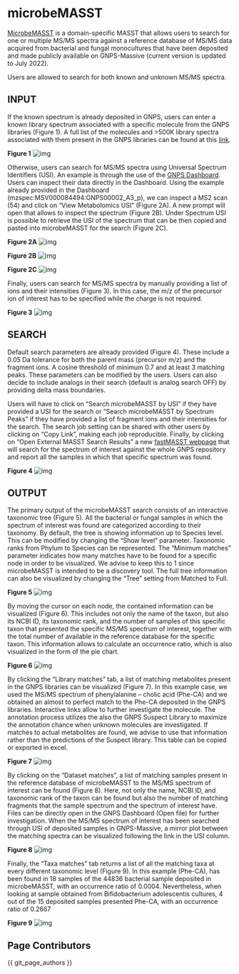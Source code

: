 # microbeMASST

[MicrobeMASST](https://masst.gnps2.org/microbemasst/) is a domain-specific MASST that allows users to search for one or multiple MS/MS spectra against a reference database of MS/MS data acquired from bacterial and fungal monocultures that have been deposited and made publicly available on GNPS-Massive (current version is updated to July 2022).

Users are allowed to search for both known and unknown MS/MS spectra. 

## INPUT

If the known spectrum is already deposited in GNPS, users can enter a known library spectrum associated with a specific molecule from the GNPS libraries (Figure 1). A full list of the molecules and >500K library spectra associated with them present in the GNPS libraries can be found at this [link](https://gnps-library.ucsd.edu/). 

**Figure 1**
![img](img/microbeMASST/usi.png)

Otherwise, users can search for MS/MS spectra using Universal Spectrum Identifiers (USI). An example is through the use of the [GNPS Dashboard](https://gnps-lcms.ucsd.edu/). Users can inspect their data directly in the Dashboard. Using the example already provided in the Dashboard (mzspec:MSV000084494:GNPS00002_A3_p), we can inspect a MS2 scan (54) and click on “View Metabolomics USI” (Figure 2A). A new prompt will open that allows to inspect the spectrum (Figure 2B). Under Spectrum USI is possible to retrieve the USI of the spectrum that can be then copied and pasted into microbeMASST for the search (Figure 2C).

**Figure 2A**
![img](img/microbeMASST/gnps_dashboard1.png)

**Figure 2B**
![img](img/microbeMASST/gnps_dashboard2.png)

**Figure 2C**
![img](img/microbeMASST/gnps_dashboard3.png)

Finally, users can search for MS/MS spectra by manually providing a list of ions and their intensities (Figure 3). In this case, the m/z of the precursor ion of interest has to be specified while the charge is not required.

**Figure 3**
![img](img/microbeMASST/spectrum.png)

## SEARCH

Default search parameters are already provided (Figure 4). These include a 0.05 Da tolerance for both the parent mass (precursor m/z) and the fragment ions. A cosine threshold of minimum 0.7 and at least 3 matching peaks. These parameters can be modified by the users. Users can also decide to include analogs in their search (default is analog search OFF) by providing delta mass boundaries. 

Users will have to click on “Search microbeMASST by USI” if they have provided a USI for the search or “Search microbeMASST by Spectrum Peaks” if they have provided a list of fragment ions and their intensities for the search. The search job setting can be shared with other users by clicking on “Copy Link”, making each job reproducible. Finally, by clicking on “Open External MASST Search Results” a new [fastMASST webpage](https://fasst.gnps2.org/) that will search for the spectrum of interest against the whole GNPS repository and report all the samples in which that specific spectrum was found.

**Figure 4**
![img](img/microbeMASST/search.png)

## OUTPUT

The primary output of the microbeMASST search consists of an interactive taxonomic tree (Figure 5).  All the bacterial or fungal samples in which the spectrum of interest was found are categorized according to their taxonomy. By default, the tree is showing information up to Species level. This can be modified by changing the “Show level” parameter. Taxonomic ranks from Phylum to Species can be represented. The “Minimum matches” parameter indicates how many matches have to be found for a specific node in order to be visualized. We advise to keep this to 1 since microbeMASST is intended to be a discovery tool. The full tree information can also be visualized by changing the “Tree” setting from Matched to Full.

**Figure 5**
![img](img/microbeMASST/microbemasst.png)

By moving the cursor on each node, the contained information can be visualized (Figure 6). This includes not only the name of the taxon, but also its NCBI ID, its taxonomic rank, and the number of samples of this specific taxon that presented the specific MS/MS spectrum of interest, together with the total number of available in the reference database for the specific taxon. This information allows to calculate an occurrence ratio, which is also visualized in the form of the pie chart.

**Figure 6**
![img](img/microbeMASST/node.png)

By clicking the “Library matches” tab, a list of matching metabolites present in the GNPS libraries can be visualized (Figure 7). In this example case, we used the MS/MS spectrum of phenylalanine – cholic acid (Phe-CA) and we obtained an almost to perfect match to the Phe-CA deposited in the GNPS libraries. Interactive links allow to further investigate the molecule. The annotation process utilizes the also the GNPS Suspect Library to maximize the annotation chance when unknown molecules are investigated. If matches to actual metabolites are found, we advise to use that information rather than the predictions of the Suspect library. This table can be copied or exported in excel.

**Figure 7**
![img](img/microbeMASST/library.png)

By clicking on the “Dataset matches”, a list of matching samples present in the reference database of microbeMASST to the MS/MS spectrum of interest can be found (Figure 8). Here, not only the name, NCBI ID, and taxonomic rank of the taxon can be found but also the number of matching fragments that the sample spectrum and the spectrum of interest have. Files can be directly open in the GNPS Dashboard (Open file) for further investigation. When the MS/MS spectrum of interest has been searched through USI of deposited samples in GNPS-Massive, a mirror plot between the matching spectra can be visualized following the link in the USI column.

**Figure 8**
![img](img/microbeMASST/dataset.png)

Finally, the “Taxa matches” tab returns a list of all the matching taxa at every different taxonomic level (Figure 9). In this example (Phe-CA), has been found in 18 samples of the 44836 bacterial sample deposited in microbeMASST, with an occurrence ratio of 0.0004. Nevertheless, when looking at sample obtained from Bifidobacterium adolescentis cultures, 4 out of the 15 deposited samples presented Phe-CA, with an occurrence ratio of 0.2667

**Figure 9**
![img](img/microbeMASST/taxon.png)


## Page Contributors

{{ git_page_authors }}
